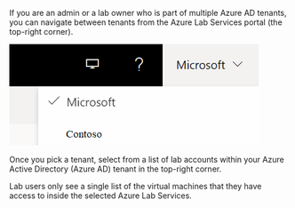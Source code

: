If you are an admin or a lab owner who is part of multiple Azure AD tenants, you can navigate between tenants from the Azure Lab Services portal (the top-right corner). 

![Pick a tenant](../media/multi-tenant-support/picker.png)

Once you pick a tenant, select from a list of lab accounts within your Azure Active Directory (Azure AD) tenant in the top-right corner. 

Lab users only see a single list of the virtual machines that they have access to inside the selected Azure Lab Services. 

